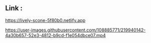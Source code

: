 ## Link :
https://lively-scone-5f80b0.netlify.app

https://user-images.githubusercontent.com/108885771/219940142-4a30b657-52e3-4812-b9cd-f1e054dbce07.mp4
